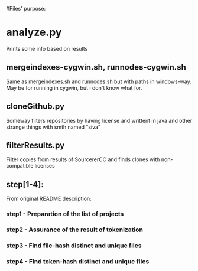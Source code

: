 #Files' purpose:

# analyze.py

Prints some info based on results

## mergeindexes-cygwin.sh, runnodes-cygwin.sh

Same as mergeindexes.sh and runnodes.sh but with paths in windows-way. May be for running in cygwin, but i don't know what for.

## cloneGithub.py

Someway filters repositories by having license and writtent in java and other strange things with smth named "siva"

## filterResults.py

Filter copies from results of SourcererCC and finds clones with non-compatible licenses

## step[1-4]:

From original README description:

### step1 - Preparation of the list of projects
### step2 - Assurance of the result of tokenization
### step3 - Find file-hash distinct and unique files
### step4 - Find token-hash distinct and unique files
